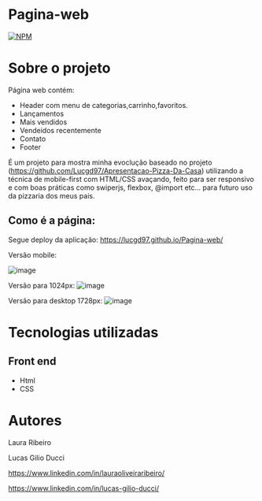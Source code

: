 # Pagina-web

[![NPM](https://img.shields.io/npm/l/react)](https://github.com/Lucgd97/xadrez-certo/blob/main/LICENSE) 

# Sobre o projeto
Página web contém:
- Header com menu de categorias,carrinho,favoritos.
- Lançamentos
- Mais vendidos
- Vendeidos recentemente
- Contato
- Footer
 
É um projeto para mostra minha evoclução  baseado no projeto (https://github.com/Lucgd97/Apresentacao-Pizza-Da-Casa) utilizando a técnica de mobile-first com HTML/CSS avaçando, feito para ser responsivo e com boas práticas como swiperjs, flexbox, @import etc... para futuro uso da pizzaria dos meus pais.

## Como é a página:

Segue deploy da aplicação:
https://lucgd97.github.io/Pagina-web/

Versão mobile:

![image](https://user-images.githubusercontent.com/93284766/188955540-caf9215b-591f-4600-9d11-8b5050dc4726.png)

Versão para 1024px:
![image](https://user-images.githubusercontent.com/93284766/188955655-1de9c27d-527a-4f65-9535-c4e631551bac.png)

Versão para desktop 1728px:
![image](https://user-images.githubusercontent.com/93284766/188955879-49b440db-e28a-48ab-99ad-29e774222168.png)


# Tecnologias utilizadas
## Front end
- Html
- CSS

# Autores
Laura Ribeiro

Lucas Gilio Ducci

https://www.linkedin.com/in/lauraoliveiraribeiro/

https://www.linkedin.com/in/lucas-gilio-ducci/
